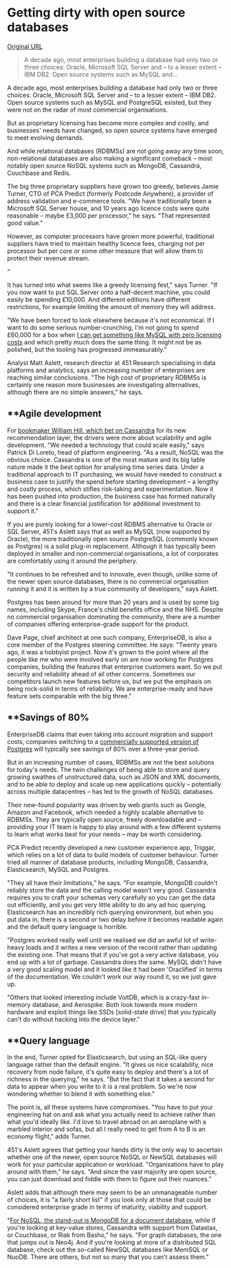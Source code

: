 # Getting dirty with open source databases

[Original URL](http://www.computerweekly.com/feature/Getting-dirty-with-open-source-databases)

> A decade ago, most enterprises building a database had only two or three choices: Oracle, Microsoft SQL Server and – to a lesser extent – IBM DB2\. Open source systems such as MySQL and...

A decade ago, most enterprises building a database had only two or three choices: Oracle, Microsoft SQL Server and – to a lesser extent – IBM DB2\. Open source systems such as MySQL and PostgreSQL existed, but they were not on the radar of most commercial organisations.

But as proprietary licensing has become more complex and costly, and businesses' needs have changed, so open source systems have emerged to meet evolving demands.

And while relational databases (RDBMSs) are not going away any time soon, non-relational databases are also making a significant comeback – most notably open source NoSQL systems such as MongoDB, Cassandra, Couchbase and Redis.

The big three proprietary suppliers have grown too greedy, believes Jamie Turner, CTO of PCA Predict (formerly Postcode Anywhere), a provider of address validation and e-commerce tools. "We have traditionally been a Microsoft SQL Server house, and 10 years ago licence costs were quite reasonable – maybe £3,000 per processor," he says. "That represented good value."

However, as computer processors have grown more powerful, traditional suppliers have tried to maintain healthy licence fees, charging not per processor but per core or some other measure that will allow them to protect their revenue stream.

<span> “</span>

It has turned into what seems like a greedy licensing fest," says Turner. "If you now want to put SQL Server onto a half-decent machine, you could easily be spending £10,000\. And different editions have different restrictions, for example limiting the amount of memory they will address.

"We have been forced to look elsewhere because it's not economical. If I want to do some serious number-crunching, I'm not going to spend £60,000 for a box when [I can get something like MySQL with zero licensing costs](http://www.computerweekly.com/feature/Open-source-its-the-logical-alternative) and which pretty much does the same thing. It might not be as polished, but the tooling has progressed immeasurably."

Analyst Matt Aslett, research director at 451 Research specialising in data platforms and analytics, says an increasing number of enterprises are reaching similar conclusions. "The high cost of proprietary RDBMSs is certainly one reason more businesses are investigating alternatives, although there are no simple answers," he says.

## **Agile development

For [bookmaker William Hill, which bet on Cassandra](http://www.computerweekly.com/news/4500252257/William-Hill-kicks-off-football-season-with-blast-from-the-past) for its new recommendation layer, the drivers were more about scalability and agile development. "We needed a technology that could scale easily," says Patrick Di Loreto, head of platform engineering. "As a result, NoSQL was the obvious choice. Cassandra is one of the most mature and its big table nature made it the best option for analysing time series data. Under a traditional approach to IT purchasing, we would have needed to construct a business case to justify the spend before starting development – a lengthy and costly process, which stifles risk-taking and experimentation. Now it has been pushed into production, the business case has formed naturally and there is a clear financial justification for additional investment to support it."

If you are purely looking for a lower-cost RDBMS alternative to Oracle or SQL Server, 451's Aslett says that as well as MySQL (now supported by Oracle), the more traditionally open source PostgreSQL (commonly known as Postgres) is a solid plug-in replacement. Although it has typically been deployed in smaller and non-commercial organisations, a lot of corporates are comfortably using it around the periphery.

"It continues to be refreshed and to innovate, even though, unlike some of the newer open source databases, there is no commercial organisation running it and it is written by a true community of developers," says Aslett.

Postgres has been around for more than 20 years and is used by some big names, including Skype, France's child benefits office and the NHS. Despite no commercial organisation dominating the community, there are a number of companies offering enterprise-grade support for the product.

Dave Page, chief architect at one such company, EnterpriseDB, is also a core member of the Postgres steering committee. He says: "Twenty years ago, it was a hobbyist project. Now it's grown to the point where all the people like me who were involved early on are now working for Postgres companies, building the features that enterprise customers want. So we put security and reliability ahead of all other concerns. Sometimes our competitors launch new features before us, but we put the emphasis on being rock-solid in terms of reliability. We are enterprise-ready and have feature sets comparable with the big three."

## **Savings of 80%

EnterpriseDB claims that even taking into account migration and support costs, companies switching to a [commercially supported version of Postgres](http://www.computerweekly.com/news/2240221828/Met-Office-swaps-Oracle-for-PostgreSQL) will typically see savings of 80% over a three-year period.

But in an increasing number of cases, RDBMSs are not the best solutions for today's needs. The twin challenges of being able to store and query growing swathes of unstructured data, such as JSON and XML documents, and to be able to deploy and scale up new applications quickly – potentially across multiple datacentres – has led to the growth of NoSQL databases.

Their new-found popularity was driven by web giants such as Google, Amazon and Facebook, which needed a highly scalable alternative to RDBMSs. They are typically open source, freely downloadable and – providing your IT team is happy to play around with a few different systems to learn what works best for your needs – may be worth considering.

PCA Predict recently developed a new customer experience app, Triggar, which relies on a lot of data to build models of customer behaviour. Turner tried all manner of database products, including MongoDB, Cassandra, Elasticsearch, MySQL and Postgres.

"They all have their limitations," he says. "For example, MongoDB couldn't reliably store the data and the calling model wasn't very good. Cassandra requires you to craft your schemas very carefully so you can get the data out efficiently, and you get very little ability to do any ad hoc querying. Elasticsearch has an incredibly rich querying environment, but when you put data in, there is a second or two delay before it becomes readable again and the default query language is horrible.

"Postgres worked really well until we realised we did an awful lot of write-heavy loads and it writes a new version of the record rather than updating the existing one. That means that if you've got a very active database, you end up with a lot of garbage. Cassandra does the same. MySQL didn't have a very good scaling model and it looked like it had been 'Oraclified' in terms of the documentation. We couldn't work our way round it, so we just gave up.

"Others that looked interesting include VoltDB, which is a crazy-fast in-memory database, and Aerospike. Both look towards more modern hardware and exploit things like SSDs [solid-state drive] that you typically can't do without hacking into the device layer."

## **Query language

In the end, Turner opted for Elasticsearch, but using an SQL-like query language rather than the default engine. "It gives us nice scalability, nice recovery from node failure, it's quite easy to deploy and there's a lot of richness in the querying," he says. "But the fact that it takes a second for data to appear when you write to it is a real problem. So we're now wondering whether to blend it with something else."

The point is, all these systems have compromises. "You have to put your engineering hat on and ask what you actually need to achieve rather than what you'd ideally like. I'd love to travel abroad on an aeroplane with a marbled interior and sofas, but all I really need to get from A to B is an economy flight," adds Turner.

451's Aslett agrees that getting your hands dirty is the only way to ascertain whether one of the newer, open source NoSQL or NewSQL databases will work for your particular application or workload. "Organisations have to play around with them," he says. "And since the vast majority are open source, you can just download and fiddle with them to figure out their nuances."

Aslett adds that although there may seem to be an unmanageable number of choices, it is "a fairly short list" if you look only at those that could be considered enterprise grade in terms of maturity, viability and support.

"[For NoSQL, the stand-out is MongoDB for a document database](http://searchdatamanagement.techtarget.com/feature/MongoDB-NoSQL-DBMS-overview), while if you're looking at key-value stores, Cassandra with support from Datastax, or Couchbase, or Riak from Basho," he says. "For graph databases, the one that jumps out is Neo4j. And if you're looking at more of a distributed SQL database, check out the so-called NewSQL databases like MemSQL or NuoDB. There are others, but not so many that you can't assess them."
